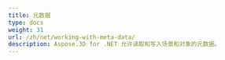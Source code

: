 ```yaml
---
title: 元数据
type: docs
weight: 31
url: /zh/net/working-with-meta-data/
description: Aspose.3D for .NET 允许读取和写入场景和对象的元数据。
---
```

